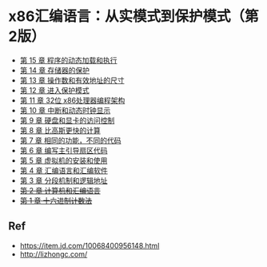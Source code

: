 # x86汇编语言：从实模式到保护模式（第2版）

* [第 15 章 程序的动态加载和执行](./15/)
* [第 14 章 存储器的保护](./14/)
* [第 13 章 操作数和有效地址的尺寸](./13/)
* [第 12 章 进入保护模式](./12/)
* [第 11 章 32位 x86处理器编程架构](./11/)
* [第 10 章 中断和动态时钟显示](./10/)
* [第 9 章 硬盘和显卡的访问控制](./09/)
* [第 8 章 比高斯更快的计算](./08/)
* [第 7 章 相同的功能，不同的代码](./07/)
* [第 6 章 编写主引导扇区代码](./06/)
* [第 5 章 虚拟机的安装和使用](./05/)
* [第 4 章 汇编语言和汇编软件](./04/)
* [第 3 章 分段机制和逻辑地址](./03/)
* ~~[第 2 章 计算机和汇编语言](./02/)~~
* ~~[第 1 章 十六进制计数法](./01/)~~


## Ref

* <https://item.jd.com/10068400956148.html>
* <http://lizhongc.com/>